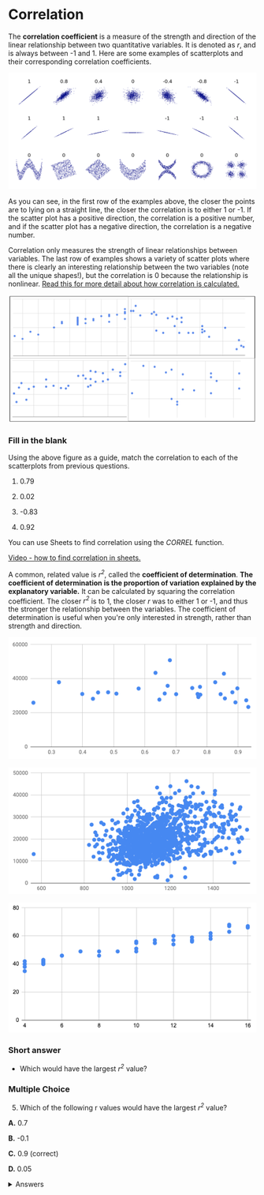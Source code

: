 <!-- Copyright (C)  Google, Runestone Interactive LLC
  This work is licensed under the Creative Commons Attribution-ShareAlike 4.0
  International License. To view a copy of this license, visit
  http://creativecommons.org/licenses/by-sa/4.0/. -->

Correlation
===========

The **correlation coefficient** is a measure of the strength and
direction of the linear relationship between two quantitative variables.
It is denoted as *r*, and is always between -1 and 1. Here are some
examples of scatterplots and their corresponding correlation
coefficients.

![A visualization of correlations.](figures/correlations_example.png)

As you can see, in the first row of the examples above, the closer the
points are to lying on a straight line, the closer the correlation is to
either 1 or -1. If the scatter plot has a positive direction, the
correlation is a positive number, and if the scatter plot has a negative
direction, the correlation is a negative number.

Correlation only measures the strength of linear relationships between
variables. The last row of examples shows a variety of scatter plots
where there is clearly an interesting relationship between the two
variables (note all the unique shapes!), but the correlation is 0
because the relationship is nonlinear. [Read this for more detail about
how correlation is
calculated.](https://www.statisticshowto.datasciencecentral.com/probability-and-statistics/correlation-coefficient-formula/#Pearson)

![Multiple scatter plots for the questions below.](figures/scatter_plots_correlation_question.png)

### Fill in the blank

Using the above figure as a guide, match the correlation to
each of the scatterplots from previous questions.

1. 0.79 
  
2. 0.02
  
3. -0.83
  
4. 0.92

You can use Sheets to find correlation using the *CORREL* function.

[Video - how to find correlation in
sheets.](https://www.youtube.com/watch?v=omIT5V7naqM)

A common, related value is *r<sup>2</sup>*, called the **coefficient of
determination**. **The coefficient of determination is the proportion
of variation explained by the explanatory variable.** It can be
calculated by squaring the correlation coefficient. The closer *r<sup>2</sup>* is
to 1, the closer *r* was to either 1 or -1, and thus the stronger the
relationship between the variables. The coefficient of determination is
useful when you're only interested in strength, rather than strength and
direction.

![A screenshot of a scatterplot.](figures/scatter-correlation-graph-1.png)

![A screenshot of a scatterplot.](figures/scatter-correlation-graph-2.png)

![A screenshot of a scatterplot.](figures/scatter-correlation-graph-3.png)

### Short answer

- Which would have the largest *r<sup>2</sup>* value?

### Multiple Choice

5. Which of the following r values would have the largest *r<sup>2</sup>* value?

**A.** 0.7

**B.** -0.1

**C.** 0.9 (correct)

**D.** 0.05

<details>
<summary>Answers</summary>
<br>
 
1. Bottom right. Positive and strong, but not as strong as top right.

2. Bottom left. No real relationship.

3. Top left. Negative and strong. 

4. Top right. Positive and strongest.
 
5. C. 0.9

</details>